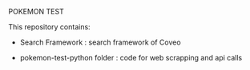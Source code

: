POKEMON TEST

This repository contains:

- Search Framework : search framework of Coveo

- pokemon-test-python folder : code for web scrapping and api calls
